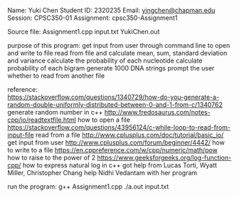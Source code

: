 Name: Yuki Chen
Student ID: 2320235
Email: yingchen@chapman.edu
Session: CPSC350-01
Assignment: cpsc350-Assignment1

Source file: Assignment1.cpp
             input.txt
             YukiChen.out

purpose of this program:  get input from user through command line to open and write to file
                          read from file and calculate mean, sum, standard deviation and variance
                          calculate the probability of each nucleotide
                          calculate probability of each bigram
                          generate 1000 DNA strings
                          prompt the user whether to read from another file

reference:  
https://stackoverflow.com/questions/1340729/how-do-you-generate-a-random-double-uniformly-distributed-between-0-and-1-from-c/1340762  generate random number in c++
http://www.fredosaurus.com/notes-cpp/io/readtextfile.html     how to open a file
https://stackoverflow.com/questions/43956124/c-while-loop-to-read-from-input-file  read from a file
http://www.cplusplus.com/doc/tutorial/basic_io/   get input from user
http://www.cplusplus.com/forum/beginner/4442/  how to write to a file
https://en.cppreference.com/w/cpp/numeric/math/pow how to raise to the power of 2
https://www.geeksforgeeks.org/log-function-cpp/ how to express natural log in c++
got help from Lucas Torti, Wyatt Miller, Christopher Chang
help Nidhi Vedantam with her program

run the program: g++ Assignment1.cpp
                 ./a.out input.txt

